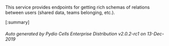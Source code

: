 






This service provides endpoints for getting rich schemas of relations between users (shared data, teams belonging, etc.).

[:summary]

###### Auto generated by Pydio Cells Enterprise Distribution v2.0.2-rc1 on 13-Dec-2019
